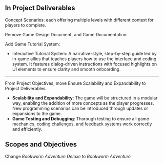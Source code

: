 ## In Project Deliverables 

Concept Scenarios: each offering multiple levels with different context for players to complete.

Remove Game Design Document, and Game Documentation.

Add Game Tutorial System:
- Interactive Tutorial System: A narrative-style, step-by-step guide led by in-game allies that teaches players how to use the interface and coding system. It features dialog-driven instructions with focused highlights on UI elements to ensure clarity and smooth onboarding.


---

From Project Objectives, move Ensure Scalability and Expandability to Project Deliverables.

- **Scalability and Expandability**: The game will be structured in a modular way, enabling the addition of more concepts as the player progresses. New programming scenarios can be introduced through updates or expansions to the game.
- **Game Testing and Debugging**: Thorough testing to ensure all game mechanics, coding challenges, and feedback systems work correctly and efficiently.

## Scopes and Objectives

Change *Bookworm Adventure Deluxe* to *Bookworm Adventure*
